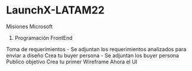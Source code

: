 # LaunchX-LATAM22
Misiones Microsoft

1. Programación FrontEnd

Toma de requerimientos - Se adjuntan los requerimientos analizados para enviar a diseño
Crea tu buyer persona - Se adjuntan los buyer persona
Publico objetivo
Crea tu  primer Wireframe
Ahora el UI
